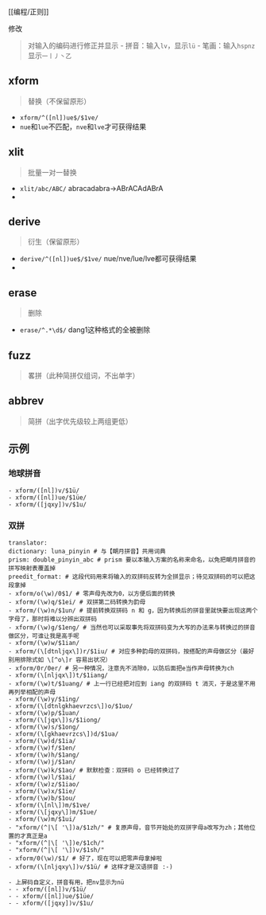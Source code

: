 [[编程/正则]]

修改
> 对输入的编码进行修正并显示
    - 拼音：输入`lv`，显示`lü`
    - 笔画：输入`hspnz`显示`一丨丿丶乙`

## xform
> 替换（不保留原形）
- `xform/^([nl])ue$/$1ve/`
- `nue`和`lue`不匹配，`nve`和`lve`才可获得结果

## xlit
> 批量一对一替换
- `xlit/abc/ABC/` abracadabra→ABrACAdABrA
-
## derive
>衍生（保留原形）
- `derive/^([nl])ue$/$1ve/` nue/nve/lue/lve都可获得结果
-
## erase
>删除
- `erase/^.*\d$/` dang1这种格式的全被删除

## fuzz
>畧拼（此种简拼仅组词，不出单字）

## abbrev
>简拼（出字优先级较上两组更低）

## 示例
### 地球拼音
```
- xform/([nl])v/$1ü/
- xform/([nl])ue/$1üe/
- xform/([jqxy])v/$1u/
```
### 双拼
```
translator:
dictionary: luna_pinyin # 与【朙月拼音】共用词典
prism: double_pinyin_abc # prism 要以本输入方案的名称来命名，以免把朙月拼音的拼写映射表覆盖掉
preedit_format: # 这段代码用来将输入的双拼码反转为全拼显示；待见双拼码的可以把这段拿掉
- xform/o(\w)/0$1/ # 零声母先改为0，以方便后面的转换
- xform/(\w)q/$1ei/ # 双拼第二码转换为韵母
- xform/(\w)n/$1un/ # 提前转换双拼码 n 和 g，因为转换后的拼音里就快要出现这两个字母了，那时将难以分辨出双拼码
- xform/(\w)g/$1eng/ # 当然也可以采取事先将双拼码变为大写的办法来与转换过的拼音做区分，可谁让我是高手呢
- xform/(\w)w/$1ian/
- xform/(\[dtnljqx\])r/$1iu/ # 对应多种韵母的双拼码，按搭配的声母做区分（最好别用排除式如 \[^o\]r 容易出状况）
- xform/0r/0er/ # 另一种情况，注意先不消除0，以防后面把e当作声母转换为ch
- xform/(\[nljqx\])t/$1iang/
- xform/(\w)t/$1uang/ # 上一行已经把对应到 iang 的双拼码 t 消灭，于是这里不用再列举相配的声母
- xform/(\w)y/$1ing/
- xform/(\[dtnlgkhaevrzcs\])o/$1uo/
- xform/(\w)p/$1uan/
- xform/(\[jqx\])s/$1iong/
- xform/(\w)s/$1ong/
- xform/(\[gkhaevrzcs\])d/$1ua/
- xform/(\w)d/$1ia/
- xform/(\w)f/$1en/
- xform/(\w)h/$1ang/
- xform/(\w)j/$1an/
- xform/(\w)k/$1ao/ # 默默检查：双拼码 o 已经转换过了
- xform/(\w)l/$1ai/
- xform/(\w)z/$1iao/
- xform/(\w)x/$1ie/
- xform/(\w)b/$1ou/
- xform/(\[nl\])m/$1ve/
- xform/(\[jqxy\])m/$1ue/
- xform/(\w)m/$1ui/
- "xform/(^|\[ '\])a/$1zh/" # 复原声母，音节开始处的双拼字母a改写为zh；其他位置的才真正是a
- "xform/(^|\[ '\])e/$1ch/"
- "xform/(^|\[ '\])v/$1sh/"
- xform/0(\w)/$1/ # 好了，现在可以把零声母拿掉啦
- xform/(\[nljqxy\])v/$1ü/ # 这样才是汉语拼音 :-)

- 上屏码自定义，拼音有用，把nv显示为nü
- - xform/([nl])v/$1ü/
- - xform/([nl])ue/$1üe/
- - xform/([jqxy])v/$1u/
```
